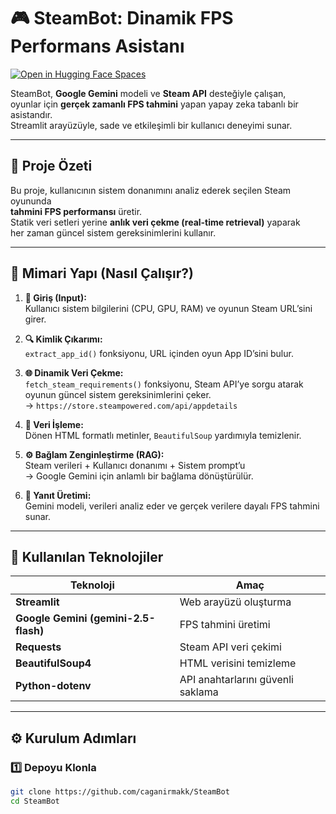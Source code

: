 # 🎮 SteamBot: Dinamik FPS Performans Asistanı

[![Open in Hugging Face Spaces](https://img.shields.io/badge/🚀%20Uygulamayı%20Aç-Click%20Here-blue?style=for-the-badge)](https://huggingface.co/spaces/caganirmak/SteamBot)

SteamBot, **Google Gemini** modeli ve **Steam API** desteğiyle çalışan,  
oyunlar için **gerçek zamanlı FPS tahmini** yapan yapay zeka tabanlı bir asistandır.  
Streamlit arayüzüyle, sade ve etkileşimli bir kullanıcı deneyimi sunar.

---

## 📘 Proje Özeti

Bu proje, kullanıcının sistem donanımını analiz ederek seçilen Steam oyununda  
**tahmini FPS performansı** üretir.  
Statik veri setleri yerine **anlık veri çekme (real-time retrieval)** yaparak  
her zaman güncel sistem gereksinimlerini kullanır.

---

## 🧠 Mimari Yapı (Nasıl Çalışır?)

1. **🎯 Giriş (Input):**  
   Kullanıcı sistem bilgilerini (CPU, GPU, RAM) ve oyunun Steam URL’sini girer.

2. **🔍 Kimlik Çıkarımı:**  
   `extract_app_id()` fonksiyonu, URL içinden oyun App ID’sini bulur.

3. **🌐 Dinamik Veri Çekme:**  
   `fetch_steam_requirements()` fonksiyonu, Steam API’ye sorgu atarak  
   oyunun güncel sistem gereksinimlerini çeker.  
   → `https://store.steampowered.com/api/appdetails`

4. **🧹 Veri İşleme:**  
   Dönen HTML formatlı metinler, `BeautifulSoup` yardımıyla temizlenir.

5. **⚙️ Bağlam Zenginleştirme (RAG):**  
   Steam verileri + Kullanıcı donanımı + Sistem prompt’u  
   → Google Gemini için anlamlı bir bağlama dönüştürülür.

6. **💬 Yanıt Üretimi:**  
   Gemini modeli, verileri analiz eder ve gerçek verilere dayalı FPS tahmini sunar.

---

## 🧩 Kullanılan Teknolojiler

| Teknoloji | Amaç |
|------------|-------|
| **Streamlit** | Web arayüzü oluşturma |
| **Google Gemini (gemini-2.5-flash)** | FPS tahmini üretimi |
| **Requests** | Steam API veri çekimi |
| **BeautifulSoup4** | HTML verisini temizleme |
| **Python-dotenv** | API anahtarlarını güvenli saklama |

---

## ⚙️ Kurulum Adımları

### 1️⃣ Depoyu Klonla
```bash
git clone https://github.com/caganirmakk/SteamBot
cd SteamBot
